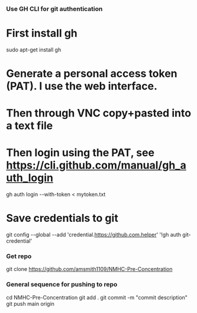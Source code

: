 ### Use GH CLI for git authentication ###
# First install gh
sudo apt-get install gh

# Generate a personal access token (PAT). I use the web interface.
# Then through VNC copy+pasted into a text file
# Then login using the PAT, see https://cli.github.com/manual/gh_auth_login
gh auth login --with-token < mytoken.txt

# Save credentials to git
git config --global --add 'credential.https://github.com.helper' '!gh auth git-credential'

### Get repo ###
git clone https://github.com/amsmith1109/NMHC-Pre-Concentration

### General sequence for pushing to repo ###
cd NMHC-Pre-Concentration
git add .
git commit -m "commit description"
git push main origin

